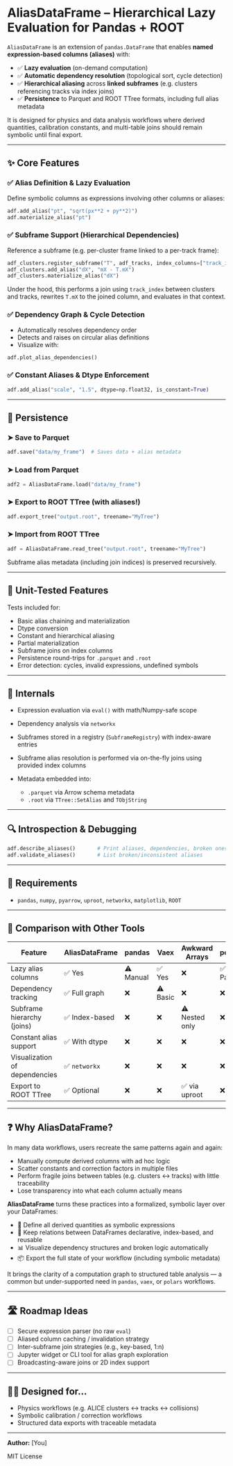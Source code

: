 # AliasDataFrame – Hierarchical Lazy Evaluation for Pandas + ROOT

`AliasDataFrame` is an extension of `pandas.DataFrame` that enables **named expression-based columns (aliases)** with:

* ✅ **Lazy evaluation** (on-demand computation)
* ✅ **Automatic dependency resolution** (topological sort, cycle detection)
* ✅ **Hierarchical aliasing** across **linked subframes** (e.g. clusters referencing tracks via index joins)
* ✅ **Persistence** to Parquet and ROOT TTree formats, including full alias metadata

It is designed for physics and data analysis workflows where derived quantities, calibration constants, and multi-table joins should remain symbolic until final export.

---

## ✨ Core Features

### ✅ Alias Definition & Lazy Evaluation

Define symbolic columns as expressions involving other columns or aliases:

```python
adf.add_alias("pt", "sqrt(px**2 + py**2)")
adf.materialize_alias("pt")
```

### ✅ Subframe Support (Hierarchical Dependencies)

Reference a subframe (e.g. per-cluster frame linked to a per-track frame):

```python
adf_clusters.register_subframe("T", adf_tracks, index_columns=["track_index"])
adf_clusters.add_alias("dX", "mX - T.mX")
adf_clusters.materialize_alias("dX")
```

Under the hood, this performs a join using `track_index` between clusters and tracks, rewrites `T.mX` to the joined column, and evaluates in that context.

### ✅ Dependency Graph & Cycle Detection

* Automatically resolves dependency order
* Detects and raises on circular alias definitions
* Visualize with:

```python
adf.plot_alias_dependencies()
```

### ✅ Constant Aliases & Dtype Enforcement

```python
adf.add_alias("scale", "1.5", dtype=np.float32, is_constant=True)
```

---

## 💾 Persistence

### ➤ Save to Parquet

```python
adf.save("data/my_frame")  # Saves data + alias metadata
```

### ➤ Load from Parquet

```python
adf2 = AliasDataFrame.load("data/my_frame")
```

### ➤ Export to ROOT TTree (with aliases!)

```python
adf.export_tree("output.root", treename="MyTree")
```

### ➤ Import from ROOT TTree

```python
adf = AliasDataFrame.read_tree("output.root", treename="MyTree")
```

Subframe alias metadata (including join indices) is preserved recursively.

---

## 🧪 Unit-Tested Features

Tests included for:

* Basic alias chaining and materialization
* Dtype conversion
* Constant and hierarchical aliasing
* Partial materialization
* Subframe joins on index columns
* Persistence round-trips for `.parquet` and `.root`
* Error detection: cycles, invalid expressions, undefined symbols

---

## 🧠 Internals

* Expression evaluation via `eval()` with math/Numpy-safe scope
* Dependency analysis via `networkx`
* Subframes stored in a registry (`SubframeRegistry`) with index-aware entries
* Subframe alias resolution is performed via on-the-fly joins using provided index columns
* Metadata embedded into:

  * `.parquet` via Arrow schema metadata
  * `.root` via `TTree::SetAlias` and `TObjString`

---

## 🔍 Introspection & Debugging

```python
adf.describe_aliases()       # Print aliases, dependencies, broken ones
adf.validate_aliases()       # List broken/inconsistent aliases
```

---

## 🧩 Requirements

* `pandas`, `numpy`, `pyarrow`, `uproot`, `networkx`, `matplotlib`, `ROOT`

---

## 🔁 Comparison with Other Tools

| Feature                       | AliasDataFrame | pandas    | Vaex     | Awkward Arrays | polars    | Dask      |
| ----------------------------- | -------------- | --------- | -------- | -------------- | --------- | --------- |
| Lazy alias columns            | ✅ Yes          | ⚠️ Manual | ✅ Yes    | ❌              | ✅ Partial | ✅ Partial |
| Dependency tracking           | ✅ Full graph   | ❌         | ⚠️ Basic | ❌              | ❌         | ❌         |
| Subframe hierarchy (joins)    | ✅ Index-based  | ❌         | ❌        | ⚠️ Nested only | ❌         | ⚠️ Manual |
| Constant alias support        | ✅ With dtype   | ❌         | ❌        | ❌              | ❌         | ❌         |
| Visualization of dependencies | ✅ `networkx`   | ❌         | ❌        | ❌              | ❌         | ❌         |
| Export to ROOT TTree          | ✅ Optional     | ❌         | ❌        | ✅ via uproot   | ❌         | ❌         |

---

## ❓ Why AliasDataFrame?

In many data workflows, users recreate the same patterns again and again:

* Manually compute derived columns with ad hoc logic
* Scatter constants and correction factors in multiple files
* Perform fragile joins between tables (e.g. clusters ↔ tracks) with little traceability
* Lose transparency into what each column actually means

**AliasDataFrame** turns these practices into a formalized, symbolic layer over your DataFrames:

* 📐 Define all derived quantities as symbolic expressions
* 🔗 Keep relations between DataFrames declarative, index-based, and reusable
* 📊 Visualize dependency structures and broken logic automatically
* 📦 Export the full state of your workflow (including symbolic metadata)

It brings the clarity of a computation graph to structured table analysis — a common but under-supported need in `pandas`, `vaex`, or `polars` workflows.

---

## 🛣 Roadmap Ideas

* [ ] Secure expression parser (no raw `eval`)
* [ ] Aliased column caching / invalidation strategy
* [ ] Inter-subframe join strategies (e.g., key-based, 1\:n)
* [ ] Jupyter widget or CLI tool for alias graph exploration
* [ ] Broadcasting-aware joins or 2D index support

---

## 🧑‍🔬 Designed for...

* Physics workflows (e.g. ALICE clusters ↔ tracks ↔ collisions)
* Symbolic calibration / correction workflows
* Structured data exports with traceable metadata

---

**Author:** \[You]

MIT License
